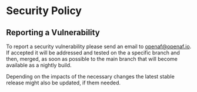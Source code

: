 # Security Policy

## Reporting a Vulnerability

To report a security vulnerability please send an email to openaf@openaf.io.
If accepted it will be addressed and tested on the a specific branch and then, merged, as soon as possible to the main branch that will become available as a nightly build.

Depending on the impacts of the necessary changes the latest stable release might also be updated, if them needed.
